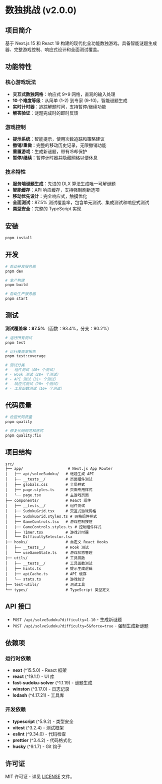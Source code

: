 # 数独挑战 (v2.0.0)

## 项目简介

基于 Next.js 15 和 React 19 构建的现代化全功能数独游戏。具备智能谜题生成器、完整游戏控制、响应式设计和全面测试覆盖。

## 功能特性

### 核心游戏玩法

- **交互式数独网格**：响应式 9×9 网格，直观的输入处理
- **10 个难度等级**：从简单 (1-2) 到专家 (9-10)，智能谜题生成
- **实时计时器**：追踪解题时间，支持暂停/继续功能
- **解答验证**：谜题完成时的即时反馈

### 游戏控制

- **提示系统**：智能提示，使用次数追踪和策略建议
- **撤销/重做**：完整的移动历史记录，无限撤销功能
- **重置游戏**：生成新谜题，带有冷却保护
- **暂停/继续**：暂停计时器并隐藏网格以便休息

### 技术特性

- **服务端谜题生成**：先进的 DLX 算法生成唯一可解谜题
- **智能缓存**：API 响应缓存，支持强制刷新选项
- **移动优先设计**：完全响应式，触摸优化
- **全面测试**：87.5% 测试覆盖率，包含单元测试、集成测试和响应式测试
- **类型安全**：完整的 TypeScript 实现

## 安装

```bash
pnpm install
```

## 开发

```bash
# 启动开发服务器
pnpm dev

# 生产构建
pnpm build

# 启动生产服务器
pnpm start
```

## 测试

**测试覆盖率：87.5%**（函数：93.4%，分支：90.2%）

```bash
# 运行所有测试
pnpm test

# 运行覆盖率报告
pnpm test:coverage

# 测试分类
# - 组件测试（40+ 个测试）
# - Hook 测试（28+ 个测试）
# - API 测试（31+ 个测试）
# - 响应式测试（20+ 个测试）
# - 工具函数测试（16+ 个测试）
```

## 代码质量

```bash
# 检查代码质量
pnpm quality

# 修复代码规范和格式
pnpm quality:fix
```

## 项目结构

```
src/
├── app/                    # Next.js App Router
│   ├── api/solveSudoku/   # 谜题生成 API
│   ├── __tests__/         # 页面组件测试
│   ├── globals.css        # 全局样式
│   ├── page.styles.ts     # 页面专用样式
│   └── page.tsx           # 主游戏页面
├── components/            # React 组件
│   ├── __tests__/         # 组件测试
│   ├── SudokuGrid.tsx     # 交互式游戏网格
│   ├── SudokuGrid.styles.ts # 网格组件样式
│   ├── GameControls.tsx   # 游戏控制按钮
│   ├── GameControls.styles.ts # 控制组件样式
│   ├── Timer.tsx          # 游戏计时器
│   └── DifficultySelector.tsx
├── hooks/                 # 自定义 React Hooks
│   ├── __tests__/         # Hook 测试
│   └── useGameState.ts    # 游戏状态管理
├── utils/                 # 工具函数
│   ├── __tests__/         # 工具函数测试
│   ├── hints.ts           # 提示生成逻辑
│   ├── apiCache.ts        # API 缓存
│   └── stats.ts           # 游戏统计
├── test-utils/            # 测试工具
└── types/                 # TypeScript 类型定义
```

## API 接口

- `POST /api/solveSudoku?difficulty=1-10` - 生成新谜题
- `POST /api/solveSudoku?difficulty=5&force=true` - 强制生成新谜题

## 依赖项

### 运行时依赖

- **next** (^15.5.0) - React 框架
- **react** (^19.1.1) - UI 库
- **fast-sudoku-solver** (^1.1.19) - 谜题生成
- **winston** (^3.17.0) - 日志记录
- **lodash** (^4.17.21) - 工具库

### 开发依赖

- **typescript** (^5.9.2) - 类型安全
- **vitest** (^3.2.4) - 测试框架
- **eslint** (^9.34.0) - 代码检查
- **prettier** (^3.4.2) - 代码格式化
- **husky** (^9.1.7) - Git 钩子

## 许可证

MIT 许可证 - 详见 [LICENSE](LICENSE) 文件。
